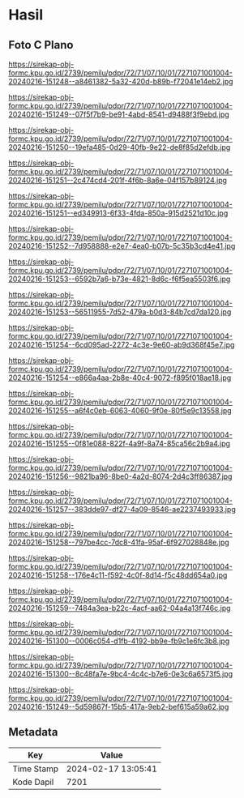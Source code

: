 # Hasil

## Foto C Plano

https://sirekap-obj-formc.kpu.go.id/2739/pemilu/pdpr/72/71/07/10/01/7271071001004-20240216-151248--a8461382-5a32-420d-b89b-f72041e14eb2.jpg

https://sirekap-obj-formc.kpu.go.id/2739/pemilu/pdpr/72/71/07/10/01/7271071001004-20240216-151249--07f5f7b9-be91-4abd-8541-d9488f3f9ebd.jpg

https://sirekap-obj-formc.kpu.go.id/2739/pemilu/pdpr/72/71/07/10/01/7271071001004-20240216-151250--19efa485-0d29-40fb-9e22-de8f85d2efdb.jpg

https://sirekap-obj-formc.kpu.go.id/2739/pemilu/pdpr/72/71/07/10/01/7271071001004-20240216-151251--2c474cd4-201f-4f6b-8a6e-04f157b89124.jpg

https://sirekap-obj-formc.kpu.go.id/2739/pemilu/pdpr/72/71/07/10/01/7271071001004-20240216-151251--ed349913-6f33-4fda-850a-915d2521d10c.jpg

https://sirekap-obj-formc.kpu.go.id/2739/pemilu/pdpr/72/71/07/10/01/7271071001004-20240216-151252--7d958888-e2e7-4ea0-b07b-5c35b3cd4e41.jpg

https://sirekap-obj-formc.kpu.go.id/2739/pemilu/pdpr/72/71/07/10/01/7271071001004-20240216-151253--6592b7a6-b73e-4821-8d6c-f6f5ea5503f6.jpg

https://sirekap-obj-formc.kpu.go.id/2739/pemilu/pdpr/72/71/07/10/01/7271071001004-20240216-151253--56511955-7d52-479a-b0d3-84b7cd7da120.jpg

https://sirekap-obj-formc.kpu.go.id/2739/pemilu/pdpr/72/71/07/10/01/7271071001004-20240216-151254--6cd095ad-2272-4c3e-9e60-ab9d368f45e7.jpg

https://sirekap-obj-formc.kpu.go.id/2739/pemilu/pdpr/72/71/07/10/01/7271071001004-20240216-151254--e866a4aa-2b8e-40c4-9072-f895f018ae18.jpg

https://sirekap-obj-formc.kpu.go.id/2739/pemilu/pdpr/72/71/07/10/01/7271071001004-20240216-151255--a6f4c0eb-6063-4060-9f0e-80f5e9c13558.jpg

https://sirekap-obj-formc.kpu.go.id/2739/pemilu/pdpr/72/71/07/10/01/7271071001004-20240216-151255--0f81e088-822f-4a9f-8a74-85ca56c2b9a4.jpg

https://sirekap-obj-formc.kpu.go.id/2739/pemilu/pdpr/72/71/07/10/01/7271071001004-20240216-151256--9821ba96-8be0-4a2d-8074-2d4c3ff86387.jpg

https://sirekap-obj-formc.kpu.go.id/2739/pemilu/pdpr/72/71/07/10/01/7271071001004-20240216-151257--383dde97-df27-4a09-8546-ae2237493933.jpg

https://sirekap-obj-formc.kpu.go.id/2739/pemilu/pdpr/72/71/07/10/01/7271071001004-20240216-151258--797be4cc-7dc8-41fa-95af-6f927028848e.jpg

https://sirekap-obj-formc.kpu.go.id/2739/pemilu/pdpr/72/71/07/10/01/7271071001004-20240216-151258--176e4c11-f592-4c0f-8d14-f5c48dd654a0.jpg

https://sirekap-obj-formc.kpu.go.id/2739/pemilu/pdpr/72/71/07/10/01/7271071001004-20240216-151259--7484a3ea-b22c-4acf-aa62-04a4a13f746c.jpg

https://sirekap-obj-formc.kpu.go.id/2739/pemilu/pdpr/72/71/07/10/01/7271071001004-20240216-151300--0006c054-d1fb-4192-bb9e-fb9c1e6fc3b8.jpg

https://sirekap-obj-formc.kpu.go.id/2739/pemilu/pdpr/72/71/07/10/01/7271071001004-20240216-151300--8c48fa7e-9bc4-4c4c-b7e6-0e3c6a6573f5.jpg

https://sirekap-obj-formc.kpu.go.id/2739/pemilu/pdpr/72/71/07/10/01/7271071001004-20240216-151249--5d59867f-15b5-417a-9eb2-bef615a59a62.jpg


## Metadata

| Key        | Value               |
| ---------- | ------------------- |
| Time Stamp | 2024-02-17 13:05:41 |
| Kode Dapil | 7201                |



